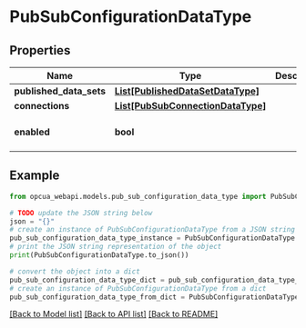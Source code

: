 # PubSubConfigurationDataType


## Properties

Name | Type | Description | Notes
------------ | ------------- | ------------- | -------------
**published_data_sets** | [**List[PublishedDataSetDataType]**](PublishedDataSetDataType.md) |  | [optional] 
**connections** | [**List[PubSubConnectionDataType]**](PubSubConnectionDataType.md) |  | [optional] 
**enabled** | **bool** |  | [optional] [default to False]

## Example

```python
from opcua_webapi.models.pub_sub_configuration_data_type import PubSubConfigurationDataType

# TODO update the JSON string below
json = "{}"
# create an instance of PubSubConfigurationDataType from a JSON string
pub_sub_configuration_data_type_instance = PubSubConfigurationDataType.from_json(json)
# print the JSON string representation of the object
print(PubSubConfigurationDataType.to_json())

# convert the object into a dict
pub_sub_configuration_data_type_dict = pub_sub_configuration_data_type_instance.to_dict()
# create an instance of PubSubConfigurationDataType from a dict
pub_sub_configuration_data_type_from_dict = PubSubConfigurationDataType.from_dict(pub_sub_configuration_data_type_dict)
```
[[Back to Model list]](../README.md#documentation-for-models) [[Back to API list]](../README.md#documentation-for-api-endpoints) [[Back to README]](../README.md)


